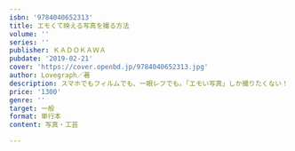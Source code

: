 ```yaml
---
isbn: '9784040652313'
title: エモくて映える写真を撮る方法
volume: ''
series: ''
publisher: ＫＡＤＯＫＡＷＡ
pubdate: '2019-02-21'
cover: 'https://cover.openbd.jp/9784040652313.jpg'
author: Lovegraph／著
description: スマホでもフィルムでも、一眼レフでも。「エモい写真」しか撮りたくない！
price: '1300'
genre: ''
target: 一般
format: 単行本
content: 写真・工芸

---
```

